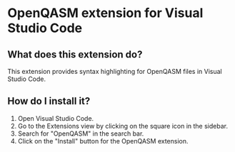 # OpenQASM extension for Visual Studio Code
## What does this extension do?
This extension provides syntax highlighting for OpenQASM files in Visual Studio Code.

## How do I install it?
1. Open Visual Studio Code.
2. Go to the Extensions view by clicking on the square icon in the sidebar.
3. Search for "OpenQASM" in the search bar.
4. Click on the "Install" button for the OpenQASM extension.
